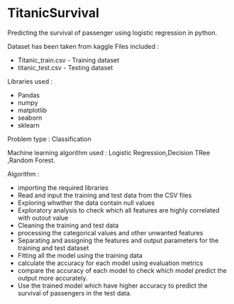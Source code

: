 # TitanicSurvival


Predicting the survival of passenger using logistic regression in python.

Dataset has been taken from kaggle
Files included :

* Titanic_train.csv - Training dataset
* titanic_test.csv - Testing dataset

Libraries used :

* Pandas
* numpy
* matplotlib
* seaborn
* sklearn

Problem type : Classification

Machine learning algorithm used : Logistic Regression,Decision TRee ,Random Forest.

Algorithm :

* importing the required libraries
* Read and input the training and test data from the CSV files
* Exploring whwther the data contain null values  
* Exploratory analysis to check which all features are highly correlated with outout value
* Cleaning the training and test data
* processing the categorical values and other unwanted features
* Separating and assigning the features and output parameters for the training and test dataset
* Fitting all the  model using the training data
* calculate the accuracy for each model using evaluation metrics
* compare the accuracy of each model to check which model predict the output more accurately. 
* Use the trained  model which have higher accuracy  to predict the survival of passengers in the test data.
